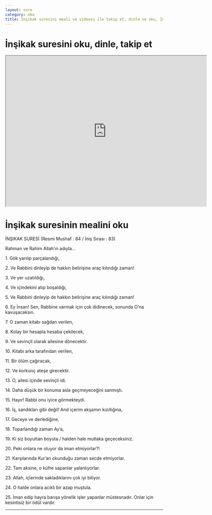 ```yaml
---
layout: sure
category: oku
title: İnşikak suresini meali ve videosu ile takip et, dinle ve oku, İnşikak dinle, İnşikak meali.
---
```


<div class="container">
  <div class="row">
    <div class="col-lg-12">
      <h1>İnşikak suresini oku, dinle, takip et</h1>
      <div class="div-youtube-embed">
        <iframe width="640" height="480" src="https://www.youtube.com/embed/">frameborder="0" allowfullscreen></iframe>
      </div>
    </div>
  </div>

  <div class="row">
    <div class="col-lg-12">
      <h1>İnşikak suresinin mealini oku</h1>
      <div><p></p><p></p><p>İNŞIKAK SURESİ (Resmi Mushaf : 84 / İniş Sırası : 83)</p><p>Rahman ve Rahim Allah’ın adıyla…</p><p></p><p></p><p>1. Gök yarılıp parçalandığı,</p><p></p><p></p><p>2. Ve Rabbini dinleyip de hakkın belirişine araç kılındığı zaman!</p><p></p><p></p><p>3. Ve yer uzatıldığı,</p><p></p><p></p><p>4. Ve içindekini atıp boşaldığı,</p><p></p><p></p><p>5. Ve Rabbini dinleyip de hakkın belirişine araç kılındığı zaman!</p><p></p><p></p><p>6. Ey İnsan! Sen, Rabbine varmak için çok didinecek, sonunda O’na kavuşacaksın.</p><p></p><p></p><p>7. O zaman kitabı sağdan verilen,</p><p></p><p></p><p>8. Kolay bir hesapla hesaba çekilecek,</p><p></p><p></p><p>9. Ve sevinçli olarak ailesine dönecektir.</p><p></p><p></p><p>10. Kitabı arka tarafından verilen,</p><p></p><p></p><p>11. Bir ölüm çağıracak,</p><p></p><p></p><p>12. Ve korkunç ateşe girecektir.</p><p></p><p></p><p>13. O, ailesi içinde sevinçli idi.</p><p></p><p></p><p>14. Daha düşük bir konuma asla geçmeyeceğini sanmıştı.</p><p></p><p></p><p>15. Hayır! Rabbi onu iyice görmekteydi.</p><p></p><p></p><p>16. İş, sandıkları gibi değil! And içerim akşamın kızıllığına,</p><p></p><p></p><p>17. Geceye ve derlediğine,</p><p></p><p></p><p>18. Toparlandığı zaman Ay’a,</p><p></p><p></p><p>19. Ki siz boyuttan boyuta / halden hale mutlaka geçeceksiniz.</p><p></p><p></p><p>20. Peki onlara ne oluyor da iman etmiyorlar?!</p><p></p><p></p><p>21. Karşılarında Kur’an okunduğu zaman secde etmiyorlar.</p><p></p><p></p><p>22. Tam aksine, o küfre sapanlar yalanlıyorlar.</p><p></p><p></p><p>23. Allah, içlerinde sakladıklarını çok iyi biliyor.</p><p></p><p></p><p>24. O halde onlara acıklı bir azap muştula.</p><p></p><p></p><p>25. İman edip hayra barışa yönelik işler yapanlar müstesnadır. Onlar için kesintisiz bir ödül vardır.</p><p></p><p></p></div>
    </div>
  </div>
</div>
<hr />